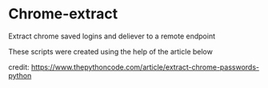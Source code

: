 # Chrome-extract
Extract chrome saved logins and deliever to a remote endpoint

These scripts were created using the help of the article below

credit: https://www.thepythoncode.com/article/extract-chrome-passwords-python





